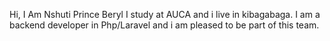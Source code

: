 Hi,
I Am Nshuti Prince Beryl
I study at AUCA and i live in kibagabaga.
I am a backend developer in Php/Laravel and i am pleased to be part of this team.


